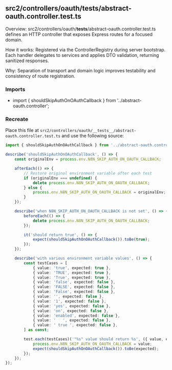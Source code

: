 ## src2/controllers/oauth/__tests__/abstract-oauth.controller.test.ts

Overview: src2/controllers/oauth/__tests__/abstract-oauth.controller.test.ts defines an HTTP controller that exposes Express routes for a focused domain.

How it works: Registered via the ControllerRegistry during server bootstrap. Each handler delegates to services and applies DTO validation, returning sanitized responses.

Why: Separation of transport and domain logic improves testability and consistency of route registration.

### Imports

- import { shouldSkipAuthOnOAuthCallback } from '../abstract-oauth.controller';

### Recreate

Place this file at `src2/controllers/oauth/__tests__/abstract-oauth.controller.test.ts` and use the following source:

```ts
import { shouldSkipAuthOnOAuthCallback } from '../abstract-oauth.controller';

describe('shouldSkipAuthOnOAuthCallback', () => {
	const originalEnv = process.env.N8N_SKIP_AUTH_ON_OAUTH_CALLBACK;

	afterEach(() => {
		// Restore original environment variable after each test
		if (originalEnv === undefined) {
			delete process.env.N8N_SKIP_AUTH_ON_OAUTH_CALLBACK;
		} else {
			process.env.N8N_SKIP_AUTH_ON_OAUTH_CALLBACK = originalEnv;
		}
	});

	describe('when N8N_SKIP_AUTH_ON_OAUTH_CALLBACK is not set', () => {
		beforeEach(() => {
			delete process.env.N8N_SKIP_AUTH_ON_OAUTH_CALLBACK;
		});

		it('should return true', () => {
			expect(shouldSkipAuthOnOAuthCallback()).toBe(true);
		});
	});

	describe('with various environment variable values', () => {
		const testCases = [
			{ value: 'true', expected: true },
			{ value: 'TRUE', expected: true },
			{ value: 'True', expected: true },
			{ value: 'false', expected: false },
			{ value: 'FALSE', expected: false },
			{ value: 'False', expected: false },
			{ value: '', expected: false },
			{ value: '1', expected: false },
			{ value: 'yes', expected: false },
			{ value: 'on', expected: false },
			{ value: 'enabled', expected: false },
			{ value: '   ', expected: false },
			{ value: ' true ', expected: false },
		] as const;

		test.each(testCases)('"%s" value should return %s', ({ value, expected }) => {
			process.env.N8N_SKIP_AUTH_ON_OAUTH_CALLBACK = value;
			expect(shouldSkipAuthOnOAuthCallback()).toBe(expected);
		});
	});
});

```
